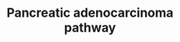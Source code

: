 ---
annotations:
- id: PW:0000013
  parent: disease pathway
  type: Pathway Ontology
  value: disease pathway
- id: PW:0000605
  parent: disease pathway
  type: Pathway Ontology
  value: cancer pathway
- id: DOID:4074
  parent: disease of cellular proliferation
  type: Disease Ontology
  value: pancreatic adenocarcinoma
- id: CL:0002079
  parent: animal cell
  type: Cell Type Ontology
  value: pancreatic ductal cell
- id: PW:0000209
  parent: signaling pathway
  type: Pathway Ontology
  value: Jak-Stat signaling pathway
- id: PW:0000232
  parent: signaling pathway
  type: Pathway Ontology
  value: phosphatidylinositol 3-kinase-Akt signaling pathway
authors:
- Khanspers
- Egonw
- Eweitz
citedin:
- link: PMC9614744
  title: Shared mechanisms and crosstalk of COVID-19 and osteoporosis via vitamin
    D (2022)
communities:
- CPTAC
- Diseases
- PancCanNet
description: 'Infiltrating ductal adenocarcinoma is the most common malignancy of
  the pancreas. When most investigators use the term ''pancreatic cancer'' they are
  referring to pancreatic ductal adenocarcinoma (PDA). Normal duct epithelium progresses
  to infiltrating cancer through a series of histologically defined precursors, Pancreatic
  Intraepithelial Neoplasia (PanINs: https://pathology.jhu.edu/pancreas/professionals/DuctLesions.php).
  The overexpression of HER-2/neu (ERBB2) and activating point mutations in the K-ras
  gene occur early, inactivation of the p16 gene (CDKN2A) at an intermediate stage,
  and the inactivation of p53, SMAD4, and BRCA2 occur relatively late. Activated K-ras
  engages multiple effector pathways. Although EGF receptors are conventionally regarded
  as upstream activators of RAS proteins, they can also act as RAS signal transducers
  via RAS-induced autocrine activation of the EGFR family ligands. Moreover, PDA shows
  extensive genomic instability and aneuploidy. Telomere attrition and mutations in
  p53 and BRCA2 are likely to contribute to these phenotypes. Inactivation of the
  SMAD4 tumor suppressor gene leads to loss of the inhibitory influence of the transforming
  growth factor-beta signaling pathway.  The progression of disease and associated
  mutations is defined based on the arrow at the top, from left to right. Phosphorylation
  sites were added based on information from PhosphoSitePlus (R), www.phosphosite.org.'
last-edited: 2024-07-28
ndex: 38f58275-8b6a-11eb-9e72-0ac135e8bacf
organisms:
- Homo sapiens
redirect_from:
- /index.php/Pathway:WP4263
- /instance/WP4263
- /instance/WP4263_r134838
revision: r134838
schema-jsonld:
- '@context': https://schema.org/
  '@id': https://wikipathways.github.io/pathways/WP4263.html
  '@type': Dataset
  creator:
    '@type': Organization
    name: WikiPathways
  description: 'Infiltrating ductal adenocarcinoma is the most common malignancy of
    the pancreas. When most investigators use the term ''pancreatic cancer'' they
    are referring to pancreatic ductal adenocarcinoma (PDA). Normal duct epithelium
    progresses to infiltrating cancer through a series of histologically defined precursors,
    Pancreatic Intraepithelial Neoplasia (PanINs: https://pathology.jhu.edu/pancreas/professionals/DuctLesions.php).
    The overexpression of HER-2/neu (ERBB2) and activating point mutations in the
    K-ras gene occur early, inactivation of the p16 gene (CDKN2A) at an intermediate
    stage, and the inactivation of p53, SMAD4, and BRCA2 occur relatively late. Activated
    K-ras engages multiple effector pathways. Although EGF receptors are conventionally
    regarded as upstream activators of RAS proteins, they can also act as RAS signal
    transducers via RAS-induced autocrine activation of the EGFR family ligands. Moreover,
    PDA shows extensive genomic instability and aneuploidy. Telomere attrition and
    mutations in p53 and BRCA2 are likely to contribute to these phenotypes. Inactivation
    of the SMAD4 tumor suppressor gene leads to loss of the inhibitory influence of
    the transforming growth factor-beta signaling pathway.  The progression of disease
    and associated mutations is defined based on the arrow at the top, from left to
    right. Phosphorylation sites were added based on information from PhosphoSitePlus
    (R), www.phosphosite.org.'
  keywords:
  - AKT1
  - AKT2
  - AKT3
  - ARAF
  - ARHGEF6
  - BAD
  - BAK1
  - BAX
  - BCL2L1
  - BRAF
  - BRCA2
  - BUB1B-PAK6
  - CASP9
  - CCND1
  - CDC42
  - CDK4
  - CDK6
  - CDKN1A
  - CDKN2A
  - CHUK
  - DDB2
  - DUSP6
  - E2F1
  - E2F2
  - E2F3
  - EGF
  - EGFR
  - ERBB2
  - GADD45A
  - GADD45B
  - GADD45G
  - IKBKB
  - IKBKG
  - JAK1
  - KRAS
  - MAP2K1
  - MAP2K2
  - MAPK1
  - MAPK10
  - MAPK3
  - MAPK8
  - MAPK9
  - MTOR
  - NFKB1
  - PA
  - PAK1
  - PAK2
  - PAK3
  - PAK4
  - PAK5
  - PAK6
  - PEBP1
  - PIK3CA
  - PIK3CB
  - PIK3CD
  - PIK3R1
  - PIK3R2
  - PIK3R3
  - PIP3
  - PLD1
  - POLK
  - PRKCD
  - RAC1
  - RAC2
  - RAC3
  - RAD51
  - RAF1
  - RALA
  - RALB
  - RALBP1
  - RALGDS
  - RB1
  - RELA
  - RHOA
  - RIPK4
  - RPS6KB1
  - RPS6KB2
  - SMAD2
  - SMAD3
  - SMAD4
  - STAT1
  - STAT3
  - TGFA
  - TGFB1
  - TGFB2
  - TGFB3
  - TGFBR1
  - TGFBR2
  - TIAM1
  - TP53
  - VEGFA
  license: CC0
  name: Pancreatic adenocarcinoma pathway
seo: CreativeWork
title: Pancreatic adenocarcinoma pathway
wpid: WP4263
---